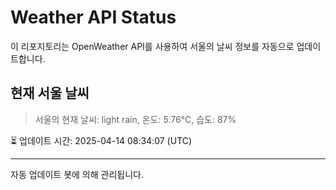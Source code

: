 
# Weather API Status

이 리포지토리는 OpenWeather API를 사용하여 서울의 날씨 정보를 자동으로 업데이트합니다.

## 현재 서울 날씨
> 서울의 현재 날씨: light rain, 온도: 5.76°C, 습도: 87%

⏳ 업데이트 시간: 2025-04-14 08:34:07 (UTC)

---
자동 업데이트 봇에 의해 관리됩니다.
